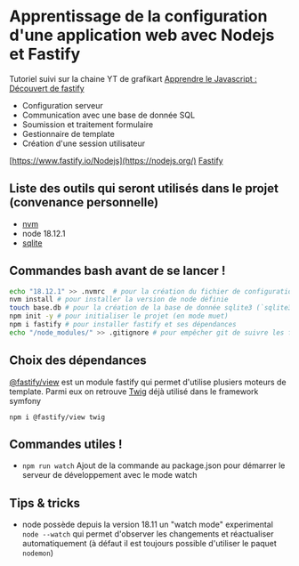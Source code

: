 # Apprentissage de la configuration d'une application web avec Nodejs et Fastify

Tutoriel suivi sur la chaine YT de grafikart [Apprendre le Javascript : Découvert de fastify](https://www.youtube.com/watch?v=YnWjki-M-7A)

- Configuration serveur
- Communication avec une base de donnée SQL
- Soumission et traitement formulaire
- Gestionnaire de template
- Création d'une session utilisateur

[https://www.fastify.io/Nodejs](https://nodejs.org/)
[Fastify](https://www.fastify.io/)

## Liste des outils qui seront utilisés dans le projet (convenance personnelle)

- [nvm](https://github.com/nvm-sh/nvm)
- node 18.12.1
- [sqlite](https://www.sqlite.org/)

## Commandes bash avant de se lancer !

```bash
echo "18.12.1" >> .nvmrc  # pour la création du fichier de configuration nvm
nvm install # pour installer la version de node définie
touch base.db # pour la création de la base de donnée sqlite3 (`sqlite3 --version` pour vérifier si sqlite est installé)
npm init -y # pour initialiser le projet (en mode muet)
npm i fastify # pour installer fastify et ses dépendances
echo "/node_modules/" >> .gitignore # pour empêcher git de suivre les fichiers dans le dossier /node_modules/
```

## Choix des dépendances

[@fastify/view](https://github.com/fastify/point-of-view) est un module fastify qui permet d'utilise plusiers moteurs de template.
Parmi eux on retrouve [Twig](https://twig.symfony.com/) déjà utilisé dans le framework symfony

`npm i @fastify/view twig`

## Commandes utiles !

- `npm run watch` Ajout de la commande au package.json pour démarrer le serveur de développement avec le mode watch

## Tips & tricks

- node possède depuis la version 18.11 un "watch mode" experimental `node --watch` qui permet d'observer les changements et réactualiser automatiquement (à défaut il est toujours possible d'utiliser le paquet `nodemon`)
